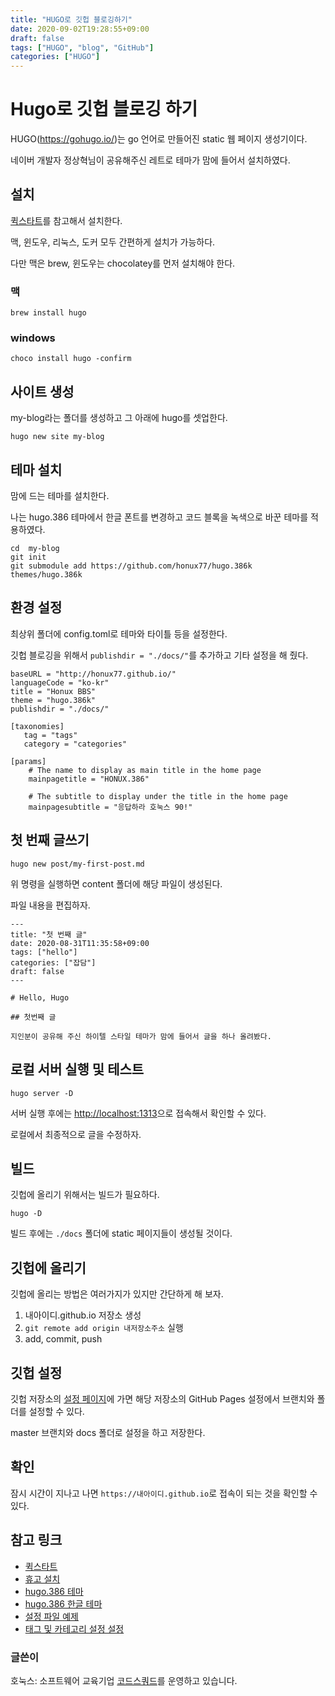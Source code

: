 ```yaml
---
title: "HUGO로 깃헙 블로깅하기"
date: 2020-09-02T19:28:55+09:00
draft: false
tags: ["HUGO", "blog", "GitHub"]
categories: ["HUGO"]
---
```


# Hugo로 깃헙 블로깅 하기

HUGO(https://gohugo.io/)는 go 언어로 만들어진 static 웹 페이지 생성기이다. 

네이버 개발자 정상혁님이 공유해주신 레트로 테마가 맘에 들어서 설치하였다.

## 설치

[퀵스타트](https://gohugo.io/getting-started/quick-start/)를 참고해서 설치한다.

맥, 윈도우, 리눅스, 도커 모두 간편하게 설치가 가능하다.

다만 맥은 brew, 윈도우는 chocolatey를 먼저 설치해야 한다.

### 맥

```
brew install hugo
```

### windows

```
choco install hugo -confirm
```

## 사이트 생성

my-blog라는 폴더를 생성하고 그 아래에 hugo를 셋업한다.

```
hugo new site my-blog
```

## 테마 설치

맘에 드는 테마를 설치한다.

나는 hugo.386 테마에서 한글 폰트를 변경하고 코드 블록을 녹색으로 바꾼 테마를 적용하였다.

```
cd  my-blog
git init
git submodule add https://github.com/honux77/hugo.386k themes/hugo.386k
```

## 환경 설정

최상위 폴더에 config.toml로 테마와 타이틀 등을 설정한다.

깃헙 블로깅을 위해서 `publishdir = "./docs/"`를 추가하고 기타 설정을 해 줬다.

```
baseURL = "http://honux77.github.io/"
languageCode = "ko-kr"
title = "Honux BBS"
theme = "hugo.386k"
publishdir = "./docs/"

[taxonomies]
   tag = "tags"
   category = "categories"

[params]
    # The name to display as main title in the home page
    mainpagetitle = "HONUX.386"

    # The subtitle to display under the title in the home page
    mainpagesubtitle = "응답하라 호눅스 90!" 

```

## 첫 번째 글쓰기

```
hugo new post/my-first-post.md
```

위 명령을 실행하면 content 폴더에 해당 파일이 생성된다. 

파일 내용을 편집하자.

```
---
title: "첫 번째 글"
date: 2020-08-31T11:35:58+09:00
tags: ["hello"]
categories: ["잡담"]
draft: false
---

# Hello, Hugo

## 첫번째 글

지인분이 공유해 주신 하이텔 스타일 테마가 맘에 들어서 글을 하나 올려봤다.
```

## 로컬 서버 실행 및 테스트

```
hugo server -D
```

서버 실행 후에는 <http://localhost:1313>으로 접속해서 확인할 수 있다.

로컬에서 최종적으로 글을 수정하자.

## 빌드

깃헙에 올리기 위해서는 빌드가 필요하다.

```
hugo -D
```

빌드 후에는 `./docs` 폴더에 static 페이지들이 생성될 것이다.

## 깃헙에 올리기

깃헙에 올리는 방법은 여러가지가 있지만 간단하게 해 보자.

1. 내아이디.github.io 저장소 생성
2. `git remote add origin 내저장소주소` 실행
3. add, commit, push

## 깃헙 설정

깃헙 저장소의 [설정 페이지](https://github.com/honux77/honux77.github.io/settings)에 가면 해당 저장소의 GitHub Pages 설정에서 브랜치와 폴더를 설정할 수 있다. 

master 브랜치와 docs 폴더로 설정을 하고 저장한다.

## 확인 

잠시 시간이 지나고 나면 `https://내아이디.github.io`로 접속이 되는 것을 확인할 수 있다.

## 참고 링크

- [퀵스타트](https://gohugo.io/getting-started/quick-start/)
- [휴고 설치](https://gohugo.io/getting-started/installing/)
- [hugo.386 테마](https://themes.gohugo.io//theme/hugo.386/)
- [hugo.386 한글 테마](https://github.com/honux77/hugo.386k)
- [설정 파일 예제](https://gitlab.com/maxlefou/hugo.386/-/blob/master/exampleSite/config.toml)
- [태그 및 카테고리 설정 설정](https://discourse.gohugo.io/t/how-to-add-tag-and-category/3202)

### 글쓴이

호눅스: 소프트웨어 교육기업 [코드스쿼드](https://codesquad.kr)를 운영하고 있습니다.
